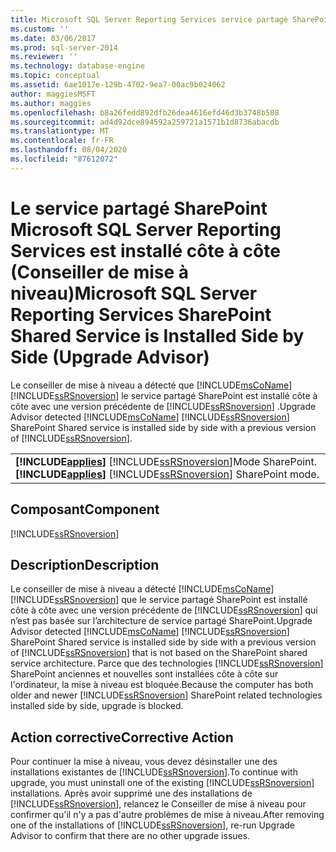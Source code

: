 ```yaml
---
title: Microsoft SQL Server Reporting Services service partagé SharePoint est installé côte à côte (conseiller de mise à niveau) | Microsoft Docs
ms.custom: ''
ms.date: 03/06/2017
ms.prod: sql-server-2014
ms.reviewer: ''
ms.technology: database-engine
ms.topic: conceptual
ms.assetid: 6ae1017e-129b-4702-9ea7-00ac9b024062
author: maggiesMSFT
ms.author: maggies
ms.openlocfilehash: b8a26fedd892dfb26dea4616efd46d3b3748b508
ms.sourcegitcommit: ad4d92dce894592a259721a1571b1d8736abacdb
ms.translationtype: MT
ms.contentlocale: fr-FR
ms.lasthandoff: 08/04/2020
ms.locfileid: "87612072"
---
```

# <a name="microsoft-sql-server-reporting-services-sharepoint-shared-service-is-installed-side-by-side-upgrade-advisor"></a><span data-ttu-id="5f942-102">Le service partagé SharePoint Microsoft SQL Server Reporting Services est installé côte à côte (Conseiller de mise à niveau)</span><span class="sxs-lookup"><span data-stu-id="5f942-102">Microsoft SQL Server Reporting Services SharePoint Shared Service is Installed Side by Side (Upgrade Advisor)</span></span>
  <span data-ttu-id="5f942-103">Le conseiller de mise à niveau a détecté que [!INCLUDE[msCoName](../../includes/msconame-md.md)] [!INCLUDE[ssRSnoversion](../../includes/ssrsnoversion-md.md)] le service partagé SharePoint est installé côte à côte avec une version précédente de [!INCLUDE[ssRSnoversion](../../includes/ssrsnoversion-md.md)] .</span><span class="sxs-lookup"><span data-stu-id="5f942-103">Upgrade Advisor detected [!INCLUDE[msCoName](../../includes/msconame-md.md)] [!INCLUDE[ssRSnoversion](../../includes/ssrsnoversion-md.md)] SharePoint Shared service is installed side by side with a previous version of [!INCLUDE[ssRSnoversion](../../includes/ssrsnoversion-md.md)].</span></span>  
  
||  
|-|  
|<span data-ttu-id="5f942-104">**[!INCLUDE[applies](../../includes/applies-md.md)]**  [!INCLUDE[ssRSnoversion](../../includes/ssrsnoversion-md.md)]Mode SharePoint.</span><span class="sxs-lookup"><span data-stu-id="5f942-104">**[!INCLUDE[applies](../../includes/applies-md.md)]**  [!INCLUDE[ssRSnoversion](../../includes/ssrsnoversion-md.md)] SharePoint mode.</span></span>|  
  
## <a name="component"></a><span data-ttu-id="5f942-105">Composant</span><span class="sxs-lookup"><span data-stu-id="5f942-105">Component</span></span>  
 [!INCLUDE[ssRSnoversion](../../includes/ssrsnoversion-md.md)]  
  
## <a name="description"></a><span data-ttu-id="5f942-106">Description</span><span class="sxs-lookup"><span data-stu-id="5f942-106">Description</span></span>  
 <span data-ttu-id="5f942-107">Le conseiller de mise à niveau a détecté [!INCLUDE[msCoName](../../includes/msconame-md.md)] [!INCLUDE[ssRSnoversion](../../includes/ssrsnoversion-md.md)] que le service partagé SharePoint est installé côte à côte avec une version précédente de [!INCLUDE[ssRSnoversion](../../includes/ssrsnoversion-md.md)] qui n’est pas basée sur l’architecture de service partagé SharePoint.</span><span class="sxs-lookup"><span data-stu-id="5f942-107">Upgrade Advisor detected [!INCLUDE[msCoName](../../includes/msconame-md.md)] [!INCLUDE[ssRSnoversion](../../includes/ssrsnoversion-md.md)] SharePoint Shared service is installed side by side with a previous version of [!INCLUDE[ssRSnoversion](../../includes/ssrsnoversion-md.md)] that is not based on the SharePoint shared service architecture.</span></span> <span data-ttu-id="5f942-108">Parce que des technologies [!INCLUDE[ssRSnoversion](../../includes/ssrsnoversion-md.md)] SharePoint anciennes et nouvelles sont installées côte à côte sur l'ordinateur, la mise à niveau est bloquée.</span><span class="sxs-lookup"><span data-stu-id="5f942-108">Because the computer has both older and newer [!INCLUDE[ssRSnoversion](../../includes/ssrsnoversion-md.md)] SharePoint related technologies installed side by side, upgrade is blocked.</span></span>  
  
## <a name="corrective-action"></a><span data-ttu-id="5f942-109">Action corrective</span><span class="sxs-lookup"><span data-stu-id="5f942-109">Corrective Action</span></span>  
 <span data-ttu-id="5f942-110">Pour continuer la mise à niveau, vous devez désinstaller une des installations existantes de [!INCLUDE[ssRSnoversion](../../includes/ssrsnoversion-md.md)].</span><span class="sxs-lookup"><span data-stu-id="5f942-110">To continue with upgrade, you must uninstall one of the existing [!INCLUDE[ssRSnoversion](../../includes/ssrsnoversion-md.md)] installations.</span></span> <span data-ttu-id="5f942-111">Après avoir supprimé une des installations de [!INCLUDE[ssRSnoversion](../../includes/ssrsnoversion-md.md)], relancez le Conseiller de mise à niveau pour confirmer qu'il n'y a pas d'autre problèmes de mise à niveau.</span><span class="sxs-lookup"><span data-stu-id="5f942-111">After removing one of the installations of [!INCLUDE[ssRSnoversion](../../includes/ssrsnoversion-md.md)], re-run Upgrade Advisor to confirm that there are no other upgrade issues.</span></span>  
  
  
